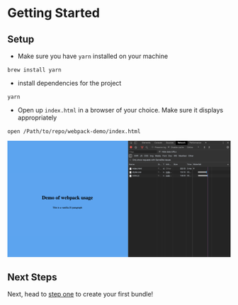 # Getting Started

## Setup

- Make sure you have `yarn` installed on your machine

```shell
brew install yarn
```

- install dependencies for the project

```shell
yarn
```

- Open up `index.html` in a browser of your choice. Make sure it displays appropriately

```shell
open /Path/to/repo/webpack-demo/index.html
```

![Webpack Initial Demo](./images/webpack-demo-initial.png)

## Next Steps

Next, head to [step one](step-1-creating-the-bundle.md) to create your first bundle!